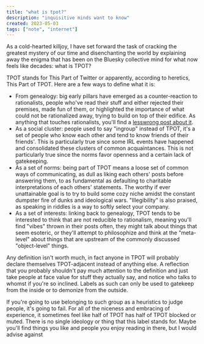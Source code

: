 ```yaml
---
title: "what is tpot?"
description: "inquisitive minds want to know"
created: 2023-05-03
tags: ["note", "internet"]
---
```


As a cold-hearted killjoy, I have set forward the task of cracking the greatest mystery of our time and disenchanting the world by explaining away the enigma that has been on the Bluesky collective mind for what now feels like decades: what is TPOT?

TPOT stands for This Part of Twitter or apparently, according to heretics, This Part of TPOT. Here are a few ways to define what it is:

- From genealogy: big early pillars have emerged as a counter-reaction to rationalists, people who've read their stuff and either rejected their premises, made fun of them, or highlighted the importance of what could not be rationalized away, trying to build on top of their edifice. As anything that touches rationalists, you'll find a [lesswrong post about it](https://www.lesswrong.com/posts/rtM3jFaoQn3eoAiPh/explaining-the-twitter-postrat-scene).  
- As a social cluster: people used to say "ingroup" instead of TPOT, it's a set of people who know each other and tend to know friends of their friends'. This is particularly true since some IRL events have happened and consolidated these clusters of common acquaintances. This is not particularly true since the norms favor openness and a certain lack of gatekeeping. 
- As a set of norms: being part of TPOT means a loose set of common ways of communicating, as dull as liking each others' posts before answering them, to as fundamental as defaulting to charitable interpretations of each others' statements. The worthy if ever unattainable goal is to try to build some cozy niche amidst the constant dumpster fire of dunks and ideological wars. "Illegibility" is also praised, as speaking in riddles is a way to softly select your company.
- As a set of interests: linking back to genealogy, TPOT tends to be interested to think that are not reducible to rationalism, meaning you'll find "vibes" thrown in their posts often, they might talk about things that seem esoteric, or they'll attempt to philosophize and think at the "meta-level" about things that are upstream of the commonly discussed "object-level" things.

Any definition isn't worth much, in fact anyone in TPOT will probably declare themselves TPOT-adjacent instead of anything else. A reflection that you probably shouldn't pay much attention to the definition and just take people at face value for stuff they actually say, and notice who talks to whomst if you're so inclined. Labels as such can only be used to gatekeep from the inside or to demonize from the outside. 

If you're going to use belonging to such group as a heuristics to judge people, it's going to fail. For all of the niceness and embracing of experience, it sometimes feel like half of TPOT has half of TPOT blocked or muted. There is no single ideology or thing that this label stands for. Maybe you'll find things you like and people you enjoy reading in there, but I would advise against 
